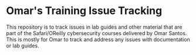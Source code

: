 # Omar's Training Issue Tracking
This repository is to track issues in lab guides and other material that are part of the Safari/OReilly cybersecurity courses delivered by Omar Santos. This is mostly for Omar to track and address any issues with documentation or lab guides.
